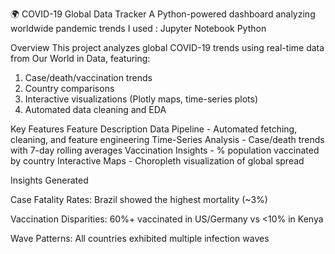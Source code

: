 🌍 COVID-19 Global Data Tracker
A Python-powered dashboard analyzing worldwide pandemic trends
 I used :
Jupyter Notebook
Python 

 Overview
This project analyzes global COVID-19 trends using real-time data from Our World in Data, featuring:
1. Case/death/vaccination trends
2. Country comparisons
3. Interactive visualizations (Plotly maps, time-series plots)
4. Automated data cleaning and EDA



Key Features
Feature	Description
Data Pipeline -	Automated fetching, cleaning, and feature engineering
Time-Series Analysis -	Case/death trends with 7-day rolling averages
Vaccination Insights -	% population vaccinated by country
Interactive Maps -	Choropleth visualization of global spread


 Insights Generated

Case Fatality Rates: Brazil showed the highest mortality (~3%)

Vaccination Disparities: 60%+ vaccinated in US/Germany vs <10% in Kenya

Wave Patterns: All countries exhibited multiple infection waves


